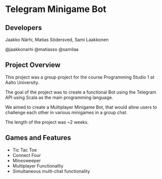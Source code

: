 # Telegram Minigame Bot
## Developers
Jaakko Närhi, Matias Södersved, Sami Laakkonen

@jaakkonarhi @matiasso @samilaa

## Project Overview
This project was a group project for the course Programming Studio 1 at Aalto University.

The goal of the project was to create a functional Bot using the Telegram API using Scala as the main programming language.

We aimed to create a Multiplayer Minigame Bot, that would allow users to challenge each other in various minigames in a group chat.

The length of the project was ~2 weeks.

## Games and Features
- Tic Tac Toe
- Connect Four
- Minesweeper
- Multiplayer Functionality
- Simultaneous multi-chat functionality

